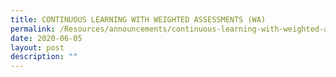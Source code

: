 ```yaml
---
title: CONTINUOUS LEARNING WITH WEIGHTED ASSESSMENTS (WA)
permalink: /Resources/announcements/continuous-learning-with-weighted-assessments-wa/
date: 2020-06-05
layout: post
description: ""
---
```

